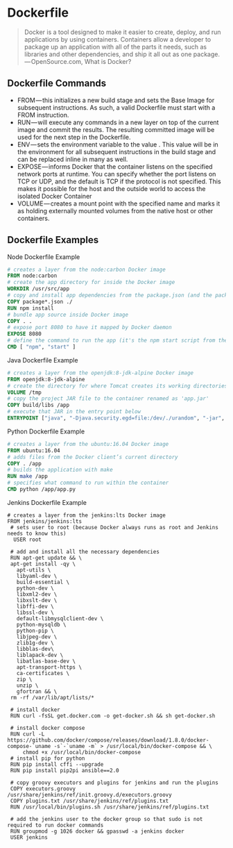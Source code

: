 # Dockerfile

> Docker is a tool designed to make it easier to create, deploy, and run applications by using containers. Containers allow a developer to package up an application with all of the parts it needs, such as libraries and other dependencies, and ship it all out as one package. — OpenSource.com, What is Docker?

## Dockerfile Commands

* FROM — this initializes a new build stage and sets the Base Image for subsequent instructions. As such, a valid Dockerfile must start with a FROM instruction.
* RUN — will execute any commands in a new layer on top of the current image and commit the results. The resulting committed image will be used for the next step in the Dockerfile.
* ENV — sets the environment variable <key> to the value <value>. This value will be in the environment for all subsequent instructions in the build stage and can be replaced inline in many as well.
* EXPOSE — informs Docker that the container listens on the specified network ports at runtime. You can specify whether the port listens on TCP or UDP, and the default is TCP if the protocol is not specified. This makes it possible for the host and the outside world to access the isolated Docker Container
* VOLUME — creates a mount point with the specified name and marks it as holding externally mounted volumes from the native host or other containers.

## Dockerfile Examples

Node Dockerfile Example

``` dockerfile
# creates a layer from the node:carbon Docker image
FROM node:carbon
# create the app directory for inside the Docker image
WORKDIR /usr/src/app
# copy and install app dependencies from the package.json (and the package-lock.json) into the root of the directory created above
COPY package*.json ./
RUN npm install
# bundle app source inside Docker image
COPY . .
# expose port 8080 to have it mapped by Docker daemon
EXPOSE 8080
# define the command to run the app (it's the npm start script from the package.json file)
CMD [ "npm", "start" ]
```

Java Dockerfile Example

``` dockerfile
# creates a layer from the openjdk:8-jdk-alpine Docker image
FROM openjdk:8-jdk-alpine
# create the directory for where Tomcat creates its working directories
VOLUME /tmp
# copy the project JAR file to the container renamed as 'app.jar'
COPY build/libs /app
# execute that JAR in the entry point below
ENTRYPOINT ["java", "-Djava.security.egd=file:/dev/./urandom", "-jar", "/app/java-example.jar"]
```

Python Dockerfile Example

``` dockerfile
# creates a layer from the ubuntu:16.04 Docker image 
FROM ubuntu:16.04
# adds files from the Docker client’s current directory
COPY . /app
# builds the application with make 
RUN make /app
# specifies what command to run within the container
CMD python /app/app.py
```

Jenkins Dockerfile Example

```
# creates a layer from the jenkins:lts Docker image
FROM jenkins/jenkins:lts
 # sets user to root (because Docker always runs as root and Jenkins needs to know this)
  USER root
 
 # add and install all the necessary dependencies
 RUN apt-get update && \
 apt-get install -qy \
   apt-utils \
   libyaml-dev \
   build-essential \
   python-dev \
   libxml2-dev \
   libxslt-dev \
   libffi-dev \
   libssl-dev \
   default-libmysqlclient-dev \
   python-mysqldb \
   python-pip \
   libjpeg-dev \
   zlib1g-dev \
   libblas-dev\
   liblapack-dev \
   libatlas-base-dev \
   apt-transport-https \
   ca-certificates \
   zip \
   unzip \
   gfortran && \
 rm -rf /var/lib/apt/lists/*
 
 # install docker
 RUN curl -fsSL get.docker.com -o get-docker.sh && sh get-docker.sh
 
 # install docker compose
 RUN curl -L https://github.com/docker/compose/releases/download/1.8.0/docker-compose-`uname -s`-`uname -m` > /usr/local/bin/docker-compose && \
     chmod +x /usr/local/bin/docker-compose
 # install pip for python
 RUN pip install cffi --upgrade
 RUN pip install pip2pi ansible==2.0
 
 # copy groovy executors and plugins for jenkins and run the plugins
 COPY executors.groovy /usr/share/jenkins/ref/init.groovy.d/executors.groovy
 COPY plugins.txt /usr/share/jenkins/ref/plugins.txt
 RUN /usr/local/bin/plugins.sh /usr/share/jenkins/ref/plugins.txt
 
 # add the jenkins user to the docker group so that sudo is not required to run docker commands
 RUN groupmod -g 1026 docker && gpasswd -a jenkins docker
 USER jenkins
```
